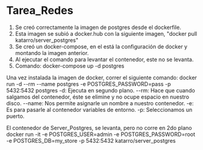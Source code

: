 # Tarea_Redes

1. Se creó correctamente la imagen de postgres desde el dockerfile.
2. Esta imagen se subió a docker.hub con la siguiente imagen, "docker pull katarro/server_postgres"
3. Se creó un docker-compose, en el está la configuración de docker y montando la imagen anterior.
4. Al ejecutar el comando para levantar el contenedor, este no se levanta.
5. Comando: docker-compose up -d postgres

Una vez instalada la imagen de docker, correr el siguiente comando:
docker run -d --rm --name postgres -e POSTGRES_PASSWORD=pass -p 5432:5432 postgres
-d:     Ejecuta en segundo plano.
--rm:   Hace que cuando salgamos del contenedor, éste se elimine y no ocupe espacio en nuestro disco.
--name: Nos permite asignarle un nombre a nuestro contenedor.
-e:     Es para pasarle al contenedor variables de entorno.
-p:     Seleccionamos un puerto.

El contenedor de Server_Postgres, se levanta, pero no corre en 2do plano
docker run -it -e POSTGRES_USER=admin -e POSTGRES_PASSWORD=root -e POSTGRES_DB=my_store -p 5432:5432 katarro/server_postgres

